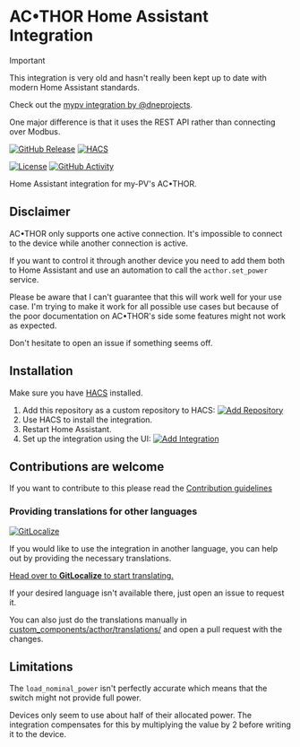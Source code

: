# AC•THOR Home Assistant Integration


> [!IMPORTANT]  
> This integration is very old and hasn't really been kept up to date with modern Home Assistant standards.
>
> Check out the [mypv integration by @dneprojects](https://github.com/dneprojects/mypv).
>
> One major difference is that it uses the REST API rather than connecting over Modbus.

[![GitHub Release](https://img.shields.io/github/release/siku2/hass-acthor.svg?style=flat-square)](https://github.com/siku2/hass-acthor/releases)
[![HACS](https://img.shields.io/badge/HACS-Custom-orange.svg?style=flat-square)](https://hacs.xyz/docs/faq/custom_repositories)

[![License](https://img.shields.io/github/license/siku2/hass-acthor.svg?style=flat-square)](LICENSE)
[![GitHub Activity](https://img.shields.io/github/commit-activity/y/siku2/hass-acthor.svg?style=flat-square)](https://github.com/siku2/hass-acthor/commits/main)

Home Assistant integration for my-PV's AC•THOR.

## Disclaimer

AC•THOR only supports one active connection.
It's impossible to connect to the device while another connection is active.

If you want to control it through another device you need to add them both to Home Assistant and use an automation to call the `acthor.set_power` service.

Please be aware that I can't guarantee that this will work well for your use case.
I'm trying to make it work for all possible use cases but because of the poor documentation on AC•THOR's side some features might not work as expected.

Don't hesitate to open an issue if something seems off.

## Installation

Make sure you have [HACS](https://hacs.xyz) installed.

1. Add this repository as a custom repository to HACS: [![Add Repository](https://my.home-assistant.io/badges/hacs_repository.svg)](https://my.home-assistant.io/redirect/hacs_repository/?owner=siku2&repository=hass-acthor&category=integration)
2. Use HACS to install the integration.
3. Restart Home Assistant.
4. Set up the integration using the UI: [![Add Integration](https://my.home-assistant.io/badges/config_flow_start.svg)](https://my.home-assistant.io/redirect/config_flow_start/?domain=acthor)

## Contributions are welcome

If you want to contribute to this please read the [Contribution guidelines](CONTRIBUTING.md)

### Providing translations for other languages

[![GitLocalize](https://gitlocalize.com/repo/9429/whole_project/badge.svg)](https://gitlocalize.com/repo/9429)

If you would like to use the integration in another language, you can help out by providing the necessary translations.

[Head over to **GitLocalize** to start translating.](https://gitlocalize.com/repo/9429)

If your desired language isn't available there, just open an issue to request it.

You can also just do the translations manually in [custom_components/acthor/translations/](./custom_components/acthor/translations/) and open a pull request with the changes.

## Limitations

The `load_nominal_power` isn't perfectly accurate which means that the switch might not provide full power.

Devices only seem to use about half of their allocated power.
The integration compensates for this by multiplying the value by 2 before writing it to the device.
